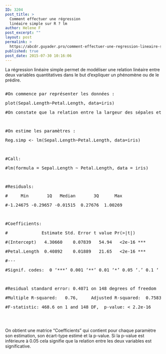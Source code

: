 ```yaml
---
ID: 3204
post_title: >
  Comment effectuer une régression
  linéaire simple sur R ? lm
author: Helene F
post_excerpt: ""
layout: post
permalink: >
  https://abcdr.guyader.pro/comment-effectuer-une-regression-lineaire-simple-sur-r-lm/
published: true
post_date: 2015-07-30 10:16:06
---
```

<p>La régression linéaire simple permet de modéliser une relation linéaire entre deux variables quantitatives dans le but d’expliquer un phénomène ou de le prédire.</p><p> <pre lang='rsplus'></p><p>#On commence par représenter les données :</p><p>plot(Sepal.Length~Petal.Length, data=iris)</p><p>#On constate que la relation entre la largeur des sépales et celle des pétales semble être linéaire</p><p> </p><p>#On estime les paramètres :</p><p>Reg.simp &lt;- lm(Sepal.Length~Petal.Length, data=iris)</p><p> </p><p>#Call:</p><p>#lm(formula = Sepal.Length ~ Petal.Length, data = iris)</p><p> </p><p>#Residuals:</p><p>#     Min       1Q   Median       3Q      Max</p><p>#-1.24675 -0.29657 -0.01515  0.27676  1.00269</p><p> </p><p>#Coefficients:</p><p>#             Estimate Std. Error t value Pr(&gt;|t|)   </p><p>#(Intercept)   4.30660    0.07839   54.94   &lt;2e-16 ***</p><p>#Petal.Length  0.40892    0.01889   21.65   &lt;2e-16 ***</p><p>#---</p><p>#Signif. codes:  0 ‘***’ 0.001 ‘**’ 0.01 ‘*’ 0.05 ‘.’ 0.1 ‘ ’ 1</p><p> </p><p>#Residual standard error: 0.4071 on 148 degrees of freedom</p><p>#Multiple R-squared:   0.76,     Adjusted R-squared:  0.7583</p><p>#F-statistic: 468.6 on 1 and 148 DF,  p-value: &lt; 2.2e-16</p><p></pre>   </p><p>On obtient une matrice “Coefficients” qui contient pour chaque paramètre son estimation, son écart-type estimé et la p-value. Si la p-value est inférieure à 0.05 cela signifie que la relation entre les deux variables est significative.</p><p></p>